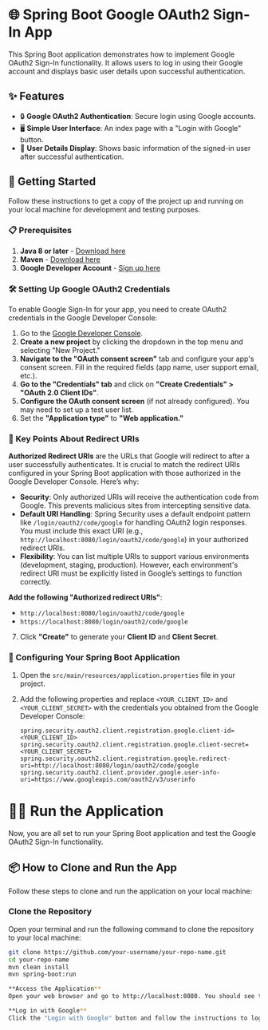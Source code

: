 # 🌐 Spring Boot Google OAuth2 Sign-In App

This Spring Boot application demonstrates how to implement Google OAuth2 Sign-In functionality. It allows users to log in using their Google account and displays basic user details upon successful authentication.

## ✨ Features

- 🔒 **Google OAuth2 Authentication**: Secure login using Google accounts.
- 🖥️ **Simple User Interface**: An index page with a "Login with Google" button.
- 📄 **User Details Display**: Shows basic information of the signed-in user after successful authentication.

## 🚀 Getting Started

Follow these instructions to get a copy of the project up and running on your local machine for development and testing purposes.

### 📋 Prerequisites

1. **Java 8 or later** - [Download here](https://www.oracle.com/java/technologies/javase-jdk11-downloads.html)
2. **Maven** - [Download here](https://maven.apache.org/download.cgi)
3. **Google Developer Account** - [Sign up here](https://developers.google.com/identity/sign-in/web/sign-in)

### 🛠️ Setting Up Google OAuth2 Credentials

To enable Google Sign-In for your app, you need to create OAuth2 credentials in the Google Developer Console:

1. Go to the [Google Developer Console](https://console.developers.google.com/).
2. **Create a new project** by clicking the dropdown in the top menu and selecting "New Project."
3. **Navigate to the "OAuth consent screen"** tab and configure your app's consent screen. Fill in the required fields (app name, user support email, etc.).
4. **Go to the "Credentials" tab** and click on **"Create Credentials" > "OAuth 2.0 Client IDs"**.
5. **Configure the OAuth consent screen** (if not already configured). You may need to set up a test user list.
6. Set the **"Application type"** to **"Web application."**

### 🔗 Key Points About Redirect URIs

**Authorized Redirect URIs** are the URLs that Google will redirect to after a user successfully authenticates. It is crucial to match the redirect URIs configured in your Spring Boot application with those authorized in the Google Developer Console. Here’s why:

- **Security**: Only authorized URIs will receive the authentication code from Google. This prevents malicious sites from intercepting sensitive data.
- **Default URI Handling**: Spring Security uses a default endpoint pattern like `/login/oauth2/code/google` for handling OAuth2 login responses. You must include this exact URI (e.g., `http://localhost:8080/login/oauth2/code/google`) in your authorized redirect URIs.
- **Flexibility**: You can list multiple URIs to support various environments (development, staging, production). However, each environment's redirect URI must be explicitly listed in Google’s settings to function correctly.

**Add the following "Authorized redirect URIs"**:

- `http://localhost:8080/login/oauth2/code/google`
- `https://localhost:8080/login/oauth2/code/google`

7. Click **"Create"** to generate your **Client ID** and **Client Secret**.

### 🔑 Configuring Your Spring Boot Application

1. Open the `src/main/resources/application.properties` file in your project.
2. Add the following properties and replace `<YOUR_CLIENT_ID>` and `<YOUR_CLIENT_SECRET>` with the credentials you obtained from the Google Developer Console:

   ```properties
   spring.security.oauth2.client.registration.google.client-id=<YOUR_CLIENT_ID>
   spring.security.oauth2.client.registration.google.client-secret=<YOUR_CLIENT_SECRET>
   spring.security.oauth2.client.registration.google.redirect-uri=http://localhost:8080/login/oauth2/code/google
   spring.security.oauth2.client.provider.google.user-info-uri=https://www.googleapis.com/oauth2/v3/userinfo

# 🏃‍♂️ Run the Application

Now, you are all set to run your Spring Boot application and test the Google OAuth2 Sign-In functionality.

## 📦 How to Clone and Run the App

Follow these steps to clone and run the application on your local machine:

### Clone the Repository

Open your terminal and run the following command to clone the repository to your local machine:

   ```bash
   git clone https://github.com/your-username/your-repo-name.git
   cd your-repo-name
   mvn clean install
   mvn spring-boot:run

**Access the Application**
Open your web browser and go to http://localhost:8080. You should see the home page with the "Login with Google" button.

**Log in with Google**
Click the "Login with Google" button and follow the instructions to log in with your Google account. After successful authentication, you should be redirected to the welcome page displaying your user details.
